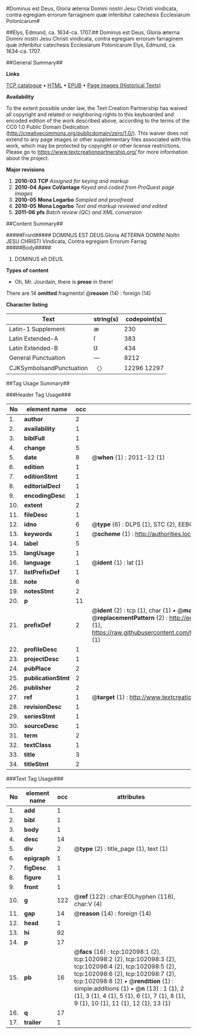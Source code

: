 #Dominus est Deus, Gloria æterna Domini nostri Jesu Christi vindicata, contra egregiam errorum farraginem quæ inferibitur catechesis Ecclesiarum Polonicarum#

##Elys, Edmund, ca. 1634-ca. 1707.##
Dominus est Deus, Gloria æterna Domini nostri Jesu Christi vindicata, contra egregiam errorum farraginem quæ inferibitur catechesis Ecclesiarum Polonicarum
Elys, Edmund, ca. 1634-ca. 1707.

##General Summary##

**Links**

[TCP catalogue](http://www.ota.ox.ac.uk/tcp/)  • 
[HTML](http://tei.it.ox.ac.uk/tcp/Texts-HTML/free/A39/A39346.html)  • 
[EPUB](http://tei.it.ox.ac.uk/tcp/Texts-EPUB/free/A39/A39346.epub) • 
[Page images (Historical Texts)](https://historicaltexts.jisc.ac.uk/eebo-14083956e)

**Availability**

To the extent possible under law, the Text Creation Partnership has waived all copyright and related or neighboring rights to this keyboarded and encoded edition of the work described above, according to the terms of the CC0 1.0 Public Domain Dedication (http://creativecommons.org/publicdomain/zero/1.0/). This waiver does not extend to any page images or other supplementary files associated with this work, which may be protected by copyright or other license restrictions. Please go to https://www.textcreationpartnership.org/ for more information about the project.

**Major revisions**

1. __2010-03__ __TCP__ *Assigned for keying and markup*
1. __2010-04__ __Apex CoVantage__ *Keyed and coded from ProQuest page images*
1. __2010-05__ __Mona Logarbo__ *Sampled and proofread*
1. __2010-05__ __Mona Logarbo__ *Text and markup reviewed and edited*
1. __2011-06__ __pfs__ *Batch review (QC) and XML conversion*

##Content Summary##

#####Front#####
DOMINUS EST DEUS.Gloria AETERNA DOMINI Noſtri JESU CHRISTI Vindicata, Contra egregiam Errorum Farrag
#####Body#####

1. DOMINUS eſt DEUS.

**Types of content**

  * Oh, Mr. Jourdain, there is **prose** in there!

There are 14 **omitted** fragments! 
 @__reason__ (14) : foreign (14)

**Character listing**


|Text|string(s)|codepoint(s)|
|---|---|---|
|Latin-1 Supplement|æ|230|
|Latin Extended-A|ſ|383|
|Latin Extended-B|Ʋ|434|
|General Punctuation|—|8212|
|CJKSymbolsandPunctuation|〈〉|12296 12297|

##Tag Usage Summary##

###Header Tag Usage###

|No|element name|occ|attributes|
|---|---|---|---|
|1.|__author__|2||
|2.|__availability__|1||
|3.|__biblFull__|1||
|4.|__change__|5||
|5.|__date__|8| @__when__ (1) : 2011-12 (1)|
|6.|__edition__|1||
|7.|__editionStmt__|1||
|8.|__editorialDecl__|1||
|9.|__encodingDesc__|1||
|10.|__extent__|2||
|11.|__fileDesc__|1||
|12.|__idno__|6| @__type__ (6) : DLPS (1), STC (2), EEBO-CITATION (1), OCLC (1), VID (1)|
|13.|__keywords__|1| @__scheme__ (1) : http://authorities.loc.gov/ (1)|
|14.|__label__|5||
|15.|__langUsage__|1||
|16.|__language__|1| @__ident__ (1) : lat (1)|
|17.|__listPrefixDef__|1||
|18.|__note__|6||
|19.|__notesStmt__|2||
|20.|__p__|11||
|21.|__prefixDef__|2| @__ident__ (2) : tcp (1), char (1)  •  @__matchPattern__ (2) : ([0-9\-]+):([0-9IVX]+) (1), (.+) (1)  •  @__replacementPattern__ (2) : http://eebo.chadwyck.com/downloadtiff?vid=$1&page=$2 (1), https://raw.githubusercontent.com/textcreationpartnership/Texts/master/tcpchars.xml#$1 (1)|
|22.|__profileDesc__|1||
|23.|__projectDesc__|1||
|24.|__pubPlace__|2||
|25.|__publicationStmt__|2||
|26.|__publisher__|2||
|27.|__ref__|1| @__target__ (1) : http://www.textcreationpartnership.org/docs/. (1)|
|28.|__revisionDesc__|1||
|29.|__seriesStmt__|1||
|30.|__sourceDesc__|1||
|31.|__term__|2||
|32.|__textClass__|1||
|33.|__title__|3||
|34.|__titleStmt__|2||


###Text Tag Usage###

|No|element name|occ|attributes|
|---|---|---|---|
|1.|__add__|1||
|2.|__bibl__|1||
|3.|__body__|1||
|4.|__desc__|14||
|5.|__div__|2| @__type__ (2) : title_page (1), text (1)|
|6.|__epigraph__|1||
|7.|__figDesc__|1||
|8.|__figure__|1||
|9.|__front__|1||
|10.|__g__|122| @__ref__ (122) : char:EOLhyphen (118), char:V (4)|
|11.|__gap__|14| @__reason__ (14) : foreign (14)|
|12.|__head__|1||
|13.|__hi__|92||
|14.|__p__|17||
|15.|__pb__|16| @__facs__ (16) : tcp:102098:1 (2), tcp:102098:2 (2), tcp:102098:3 (2), tcp:102098:4 (2), tcp:102098:5 (2), tcp:102098:6 (2), tcp:102098:7 (2), tcp:102098:8 (2)  •  @__rendition__ (1) : simple:additions (1)  •  @__n__ (13) : 1 (1), 2 (1), 3 (1), 4 (1), 5 (1), 6 (1), 7 (1), 8 (1), 9 (1), 10 (1), 11 (1), 12 (1), 13 (1)|
|16.|__q__|17||
|17.|__trailer__|1||
